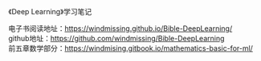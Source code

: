 《Deep Learning》学习笔记 

电子书阅读地址：https://windmissing.github.io/Bible-DeepLearning/  
github地址：https://github.com/windmissing/Bible-DeepLearning  
前五章数学部分：https://windmising.gitbook.io/mathematics-basic-for-ml/
